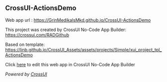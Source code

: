 ## CrossUI-ActionsDemo
Web app url : https://GrinMedikalsMkd.github.io/CrossUI-ActionsDemo

This project was created by CrossUI No-Code App Builder: https://crossui.com/RADGithub

Based on template: https://linb.github.io/CrossUI_Assets/assets/projects/Simple/xui_project_tpl_ActionsDemo

Click [here](https://crossui.com/RADGithub/#!from=github&owner=GrinMedikalsMkd&repo=CrossUI-ActionsDemo) to edit this web app in CrossUI No-Code App Builder

<i>Powered by [CrossUI](https://crossui.com)</i>
